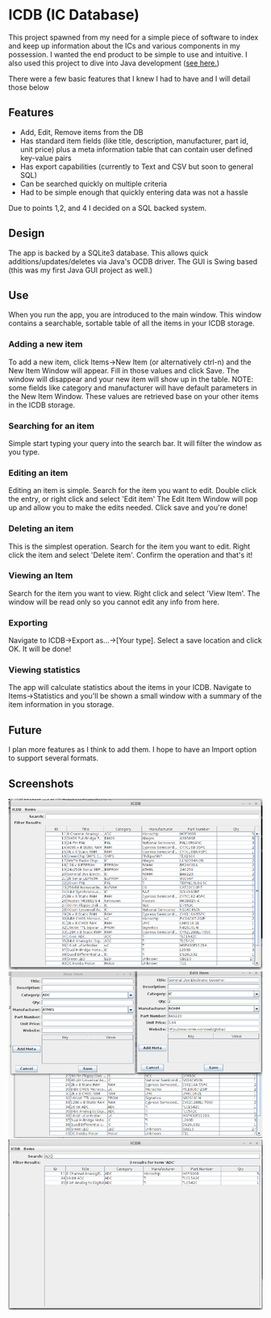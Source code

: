 ICDB (IC Database)
==================

This project spawned from my need for a simple piece of software to index and keep up information about 
the ICs and various components in my possession. I wanted the end product to be simple to use and intuitive.
I also used this project to dive into Java development ([see here.](http://jacobncalvert.com/blog/post/diving-into-java))

There were a few basic features that I knew I had to have and I will detail those below

Features
--------------
* Add, Edit, Remove items from the DB
* Has standard item fields (like title, description, manufacturer, part id, unit price) plus a meta information table that can contain user defined key-value pairs
* Has export capabilities (currently to Text and CSV but soon to general SQL)
* Can be searched quickly on multiple criteria
* Had to be simple enough that quickly entering data was not a hassle

Due to points 1,2, and 4 I decided on a SQL backed system. 

Design
--------------
The app is backed by a SQLite3 database. This allows quick additions/updates/deletes via Java's OCDB driver.
The GUI is Swing based (this was my first Java GUI project as well.) 


Use
--------------
When you run the app, you are introduced to the main window. This window contains a searchable, sortable table of
all the items in your ICDB storage.

### Adding a new item
To add a new item, click Items->New Item (or alternatively ctrl-n) and the New Item Window will appear. Fill in those
values and click Save. The window will disappear and your new item will show up in the table.
NOTE: some fields like category and manufacturer will have default parameters in the New Item Window. These values
are retrieved base on your other items in the ICDB storage. 

### Searching for an item
Simple start typing your query into the search bar. It will filter the window as you type.

### Editing an item
Editing an item is simple. Search for the item you want to edit. Double click the entry, or right click and select 'Edit item'
The Edit Item Window will pop up and allow you to make the edits needed. Click save and you're done!

### Deleting an item
This is the simplest operation. Search for the item you want to edit. Right click the item and select 'Delete item'. Confirm the operation and that's it!

### Viewing an Item
Search for the item you want to view. Right click and select 'View Item'. The window will be read only so you cannot edit any info from here.

### Exporting
Navigate to ICDB->Export as...->[Your type]. Select a save location and click OK. It will be done!

### Viewing statistics
The app will calculate statistics about the items in your ICDB. Navigate to Items->Statistics and you'll be shown 
a small window with a summary of the item information in you storage. 


Future
----------
I plan more features as I think to add them. I hope to have an Import option to support several formats.


Screenshots
------------
![Main Window](screenshots/main_window.png "Main Window")
![Add/Edit Windows](screenshots/add_edit.png "Add/Edit Windows")
![Searching](screenshots/search.png "Searching")